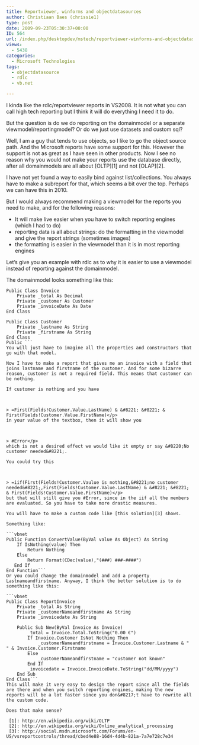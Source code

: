 ```yaml
---
title: Reportviewer, winforms and objectdatasources
author: Christiaan Baes (chrissie1)
type: post
date: 2009-09-23T05:30:37+00:00
ID: 564
url: /index.php/desktopdev/mstech/reportviewer-winforms-and-objectdatasour/
views:
  - 5438
categories:
  - Microsoft Technologies
tags:
  - objectdatasource
  - rdlc
  - vb.net

---
```

I kinda like the rdlc/reportviewer reports in VS2008. It is not what you can call high tech reporting but I think it will do everything I need it to do. 

But the question is do we do reporting on the domainmodel or a separate viewmodel/reportingmodel? Or do we just use datasets and custom sql?

Well, I am a guy that tends to use objects, so I like to go the object source path. And the Microsoft reports have some support for this. However the support is not as great as I have seen in other products. Now I see no reason why you would not make your reports use the database directly, after all domainmodels are all about [OLTP][1] and not [OLAP][2]. 

I have not yet found a way to easily bind against list/collections. You always have to make a subreport for that, which seems a bit over the top. Perhaps we can have this in 2010. 

But I would always recommend making a viewmodel for the reports you need to make, and for the following reasons:

  * It will make live easier when you have to switch reporting engines (which I had to do)
  * reporting data is all about strings: do the formatting in the viewmodel and give the report strings (sometimes images)
  * the formatting is easier in the viewmodel than it is in most reporting engines

Let&#8217;s give you an example with rdlc as to why it is easier to use a viewmodel instead of reporting against the domainmodel.

The domainmodel looks something like this:

```vbnet
Public Class Invoice
    Private _total As Decimal
    Private _customer As Customer
    Private _invoiceDate As Date
End Class

Public Class Customer
    Private _lastname As String
    Private _firstname As String
End Class
Public ```
You will just have to imagine all the properties and constructors that go with that model.

Now I have to make a report that gives me an invoice with a field that joins lastname and firstname of the customer. And for some bizarre reason, customer is not a required field. This means that customer can be nothing.

If customer is nothing and you have
  


> =First(Fields!Customer.Value.LastName) & &#8221; &#8221; & First(Fields!Customer.Value.FirstName)</p>
in your value of the textbox, then it will show you
  


> #Error</p>
which is not a desired effect we would like it empty or say &#8220;No customer needed&#8221;.

You could try this
  


> =iif(First(Fields!Customer.Vaulue is nothing,&#8221;no customer needed&#8221;,First(Fields!Customer.Value.LastName) & &#8221; &#8221; & First(Fields!Customer.Value.FirstName)</p>
but that will still give you #Error, since in the iif all the members are evaluated. So you have to take more drastic measures.
  
You will have to make a custom code like [this solution][3] shows.

Something like:

```vbnet
Public Function ConvertValue(ByVal value As Object) As String
    If IsNothing(value) Then
        Return Nothing
    Else
        Return Format(CDec(value),"(###) ###-####") 
   End If
End Function```
Or you could change the domainmodel and add a property Lastnameandfirstname. Anyway, I think the better solution is to do something like this:

```vbnet
Public Class ReportInvoice
    Private _total As String
    Private _customerNameandfirstname As String
    Private _invoicedate As String

    Public Sub New(ByVal Invoice As Invoice)
        _total = Invoice.Total.ToString("0.00 €")
        If Invoice.Customer IsNot Nothing Then
            _customerNameandfirstname = Invoice.Customer.Lastname & " " & Invoice.Customer.Firstname
        Else
            _customerNameandfirstname = "customer not known"
        End If
        _invoicedate = Invoice.InvoiceDate.ToString("dd/MM/yyyy")
    End Sub
End Class```
This will make it very easy to design the report since all the fields are there and when you switch reporting engines, making the new reports will be a lot faster since you don&#8217;t have to rewrite all the custom code.

Does that make sense?

 [1]: http://en.wikipedia.org/wiki/OLTP
 [2]: http://en.wikipedia.org/wiki/Online_analytical_processing
 [3]: http://social.msdn.microsoft.com/Forums/en-US/vsreportcontrols/thread/cbed4e88-16d4-4d4b-821a-7a7e728c7e34